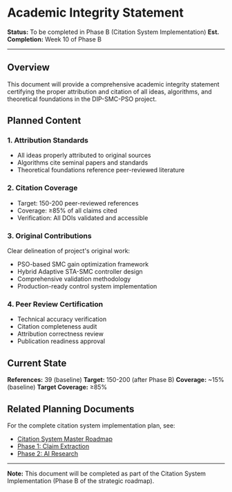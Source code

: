 # Academic Integrity Statement

**Status:** To be completed in Phase B (Citation System Implementation)
**Est. Completion:** Week 10 of Phase B

---

## Overview

This document will provide a comprehensive academic integrity statement certifying the proper attribution and citation of all ideas, algorithms, and theoretical foundations in the DIP-SMC-PSO project.

## Planned Content

### 1. Attribution Standards
- All ideas properly attributed to original sources
- Algorithms cite seminal papers and standards
- Theoretical foundations reference peer-reviewed literature

### 2. Citation Coverage
- Target: 150-200 peer-reviewed references
- Coverage: ≥85% of all claims cited
- Verification: All DOIs validated and accessible

### 3. Original Contributions
Clear delineation of project's original work:
- PSO-based SMC gain optimization framework
- Hybrid Adaptive STA-SMC controller design
- Comprehensive validation methodology
- Production-ready control system implementation

### 4. Peer Review Certification
- Technical accuracy verification
- Citation completeness audit
- Attribution correctness review
- Publication readiness approval

## Current State

**References:** 39 (baseline)
**Target:** 150-200 (after Phase B)
**Coverage:** ~15% (baseline)
**Target Coverage:** ≥85%

## Related Planning Documents

For the complete citation system implementation plan, see:
- [Citation System Master Roadmap](./plans/citation_system/00_master_roadmap.md)
- [Phase 1: Claim Extraction](./plans/citation_system/02_phase1_claim_extraction.md)
- [Phase 2: AI Research](./plans/citation_system/03_phase2_ai_research.md)

---

**Note:** This document will be completed as part of the Citation System Implementation (Phase B of the strategic roadmap).
